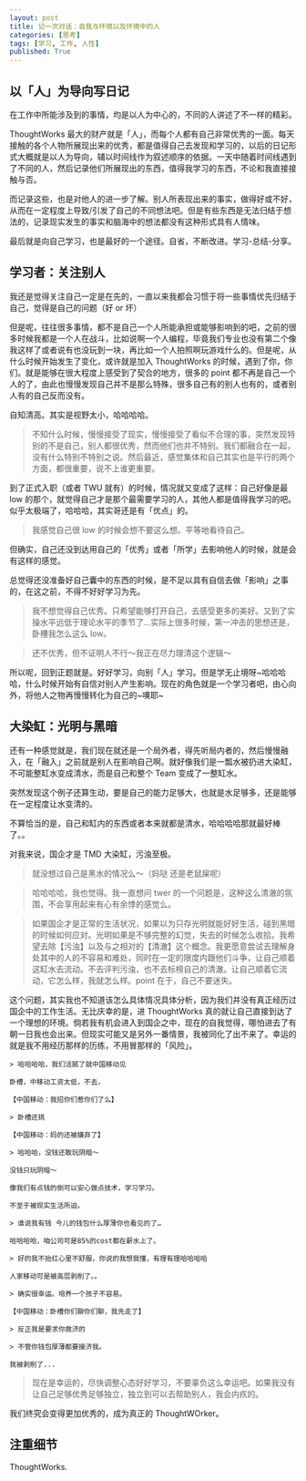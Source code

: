 ```yaml
---
layout: post
title: 记一次对话：自我与环境以及环境中的人
categories: [思考]
tags: [学习, 工作, 人性]
published: True
---
```


## 以「人」为导向写日记

在工作中所能涉及到的事情，均是以人为中心的，不同的人讲述了不一样的精彩。

ThoughtWorks 最大的财产就是「人」，而每个人都有自己非常优秀的一面。每天接触的各个人物所展现出来的优秀，都是值得自己去发现和学习的，以后的日记形式大概就是以人为导向，辅以时间线作为叙述顺序的依据。一天中随着时间线遇到了不同的人，然后记录他们所展现出的东西，值得我学习的东西，不论和我直接接触与否。

而记录这些，也是对他人的进一步了解。别人所表现出来的事实，做得好或不好，从而在一定程度上导致/引发了自己的不同想法吧。但是有些东西是无法归结于想法的，记录现实发生的事实和脑海中的想法都没有这种形式具有人情味。

最后就是向自己学习，也是最好的一个途径。自省，不断改进。学习-总结-分享。

## 学习者：关注别人

我还是觉得关注自己一定是在先的，一直以来我都会习惯于将一些事情优先归结于自己，觉得是自己的问题（好 or 坏）

但是呢，往往很多事情，都不是自己一个人所能承担或能够影响到的吧，之前的很多时候我都是一个人在战斗，比如说啊一个人编程，毕竟我们专业也没有第二个像我这样了或者说有也没玩到一块，再比如一个人拍照啊玩游戏什么的。但是呢，从什么时候开始发生了变化，或许就是加入 ThoughtWorks 的时候，遇到了你，你们。就是能够在很大程度上感受到了契合的地方，很多的 point 都不再是自己一个人的了，由此也慢慢发现自己并不是那么特殊，很多自己有的别人也有的，或者别人有的自己反而没有。

自知清高。其实是视野太小，哈哈哈哈。

> 不知什么时候，慢慢接受了现实，慢慢接受了看似不合理的事，突然发现特别的不是自己，别人都很优秀，然而他们也并不特别。我们都融合在一起，没有什么特别不特别之说。然后最近，感觉集体和自己其实也是平行的两个方面，都很重要，说不上谁更重要。

到了正式入职（或者 TWU 就有）的时候，情况就又变成了这样：自己好像是最 low 的那个，就觉得自己才是那个最需要学习的人，其他人都是值得我学习的吧。 似乎太极端了，哈哈哈，其实哥还是有「优点」的。

> 我感觉自己很 low 的时候会想不要这么想。平等地看待自己。

但确实，自己还没到达用自己的「优秀」或者「所学」去影响他人的时候，就是会有这样的感觉。

总觉得还没准备好自己囊中的东西的时候，是不足以具有自信去做「影响」之事的，在这之前，不得不好好学习为先。

> 我不想觉得自己优秀。只希望能够打开自己，去感受更多的美好。又到了实操水平远低于理论水平的季节了…实际上很多时候，第一冲击的思想还是，卧槽我怎么这么 low。

> 还不优秀，但不证明人不行～我正在尽力理清这个逻辑～

所以呢，回到正题就是。好好学习，向别「人」学习。但是学无止境呀~哈哈哈哈，什么时候开始有自信对别人产生影响。现在的角色就是一个学习者吧，由心向外，将他人之物再慢慢转化为自己的~噢耶~

## 大染缸：光明与黑暗

还有一种感觉就是，我们现在就还是一个局外者，得先听局内者的，然后慢慢融入，在「融入」之前就是别人在影响自己啊。就好像我们是一瓢水被扔进大染缸，不可能整缸水变成清水，而是自己和整个 Team 变成了一整缸水。

突然发现这个例子还算生动，要是自己的能力足够大，也就是水足够多，还是能够在一定程度让水变清的。

不算恰当的是，自己和缸内的东西或者本来就都是清水，哈哈哈哈那就最好棒了。。

对我来说，国企才是 TMD 大染缸，污浊至极。

> 就没想过自己是黑水的情况么～（妈哒 还是老鼠屎呢）

> 哈哈哈哈，我也觉得。我一直想问 twer 的一个问题是，这种这么清澈的氛围，不会享用起来有心有余悸的感觉么。

> 如果国企才是正常的生活状况，如果以为只存光明就能好好生活，碰到黑暗的时候如何应对。光明如果是不够完整的幻觉，失去的时候怎么收拾。我希望去除【污浊】以及与之相对的【清澈】这个概念。我更愿意尝试去理解身处其中的人的不容易和难处，同时在一定的限度内跟他们斗争，让自己顺着这缸水去流动。不去评判污浊，也不去标榜自己的清澈。让自己顺着它流动，它怎么样，我就怎么样。point 在于，自己不要迷失。

这个问题，其实我也不知道该怎么具体情况具体分析，因为我们并没有真正经历过国企中的工作生活。无比庆幸的是，进 ThoughtWorks 真的就让自己直接到达了一个理想的环境。倘若我有机会进入到国企之中，现在的自我觉得，哪怕进去了有朝一日我也会出来。但现实可能又是另外一番情景，我被同化了出不来了。幸运的就是我不用经历那样的历练，不用冒那样的「风险」。

```
> 哈哈哈哈，我们活腻了就中国移动见

卧槽，中移动工资太低，不去，

【中国移动：我招你们惹你们了么】

> 卧槽还挑

【中国移动：妈的还被嫌弃了】

> 哈哈哈，没钱还敢玩阴暗～

没钱只玩阴暗～

像我们有点钱的倒可以安心做点技术，学习学习。

不至于被现实生活所迫。

> 谁说我有钱 今儿的钱包什么厚薄你也看见的了…

哈哈哈哈，咱公司可是85%的cost都在薪水上了。

> 好的我不抬扛心里不舒服，你说的我想我懂，有理有理哈哈哈哈

人家移动可是被高层剥削了。。

> 确实很幸运。培养一个孩子不容易。

【中国移动：卧槽你们聊你们聊，我先走了】

> 反正我是要求你救济的

> 不管你钱包厚薄都要接济我。

我被剥削了...
```

> 现在是幸运的，尽快调整心态好好学习，不要辜负这么幸运吧。如果我没有让自己足够优秀足够独立，独立到可以去帮助别人，我会内疚的。

我们终究会变得更加优秀的，成为真正的 ThoughtWOrker。

## 注重细节

ThoughtWorks.
